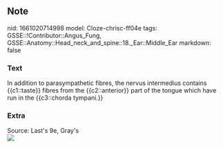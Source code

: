 ## Note
nid: 1661020714998
model: Cloze-chrisc-ff04e
tags: GSSE::!Contributor::Angus_Fung, GSSE::Anatomy::Head_neck_and_spine::18._Ear::Middle_Ear
markdown: false

### Text
In addition to parasympathetic fibres, the nervus intermedius contains {{c1::taste}} fibres from the {{c2::anterior}} part of the tongue which have run in the {{c3::chorda tympani.}}

### Extra
<div>
  Source: Last's 9e, Gray's
</div><img src=
"paste-8773390576570b47342cfd0f3a8740720c410dda.jpg">

